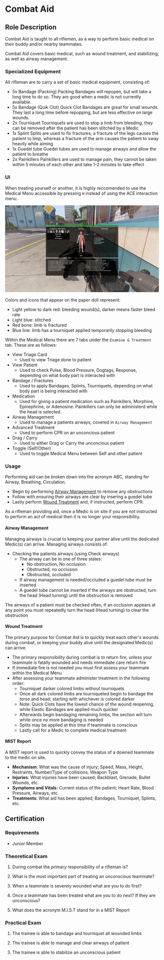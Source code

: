 # Combat Aid

## Role Description

Combat Aid is taught to all riflemen, as a way to perform basic medical on their buddy and/or nearby teammates.

Combat Aid covers basic medical, such as wound treatment, and stabilizing; as well as airway management.

### Specialized Equipment

All rifleman are to carry a set of basic medical equipment, consisting of:
* 5x Bandage (Packing)
    Packing Bandages will repopen, but will take a long time to do so. They are good when a medic is not currently available.
* 5x Bandage (Quik Clot)
    Quick Clot Bandages are great for small wounds. They last a long time before repopping, but are less effective on large wounds.
* 2x Tourniquet
    Tourniquets are used to stop a limb from bleeding, they can be removed after the patient has been stitched by a Medic
* 1x Splint
    Splits are used to fix fractures; a fracture of the legs causes the patient to limp, whereas a fracture of the arm causes the patient to sway heavily while aiming
* 1x Guedel tube
    Guedel tubes are used to manage airways and allow the patient to breathe
* 2x Painkillers
    Painkillers are used to manage pain, they cannot be taken within 5 minutes of each other and take 1-2 minutes to take effect

### UI

When treating yourself or another, it is highly reccomended to use the Medical Menu accessible by pressing `H` instead of using the ACE interaction menu.

![UI](images/medicalUI.jpg)

Colors and icons that appear on the paper doll represent:
* Light yellow to dark red: bleeding wound(s), darker means faster bleed rate
* Light blue: stitched
* Red bone: limb is fractured
* Blue line: limb has a tourniquet applied temporarily stopping bleeding

Within the Medical Menu there are 7 tabs under the `Examine & Treatment` tab. These are as follows:
  * View Triage Card
    * Used to view Triage done to patient
  * View Patient
    * Used to check Pulse, Blood Pressure, Dogtags, Response, depending on what body part is interacted with
  * Bandage / Fractures
    * Used to apply Bandages, Splints, Tourniquets, depending on what body part is being interacted with
  * Medication
    * Used for giving a patient medication such as Painkillers, Morphine, Epinephrine, or Adenosine. Painkillers can only be administerd while the head is selected.
  * Airway Management
    * Used to manage a patients airways, covered in `Airway Management`
  * Advanced Treatment
    * Used to perform CPR on an unconcious patient
  * Drag / Carry
    * Used to either Drag or Carry the unconcious patient
  * Toggle (Self/Other)
    * Used to toggle Medical Menu between Self and other patient

### Usage

Performing aid can be broken down into the acronym ABC, standing for Airway, Breathing, Circulation.
  * Begin by performing [Airway Management](###airway-management) to remove any obstructions
  * Follow with ensuring their airways are clear by insering a guedel tube
  * Lastly perform [Wound Treatment](###wound-treatment) and, if instructed, perform CPR.

As a rifleman providing aid, once a Medic is on site if you are not instructed to perform an act of medical then it is no longer your responsibility.

#### Airway Management

Managing airways is crucial to keeping your partner alive until the dedicated Medic(s) can arrive. Managing airways consists of:
  * Checking the patients airways (using Check airways)
    * The airway can be in one of three states:
      * No obstruction, No occlusion
      * Obstructed, no occlusion
      * Obstructed, occluded
    * If airway management is needed/occluded a guedel tube must be inserted
    * A guedel tube cannot be inserted if the airways are obstructed, turn the head (Head turning) until the obstruction is removed

  The airways of a patient must be checked often, if an occlusion appears at any point you must repeatedly turn the head (Head turning) to clear the obstruction


#### Wound Treatment

The primary purpose for Combat Aid is to quickly treat each other's wounds during combat, or keeping your buddy alive until the designated Medic(s) can arrive.

  * The primary responsibility during combat is to return fire, unless your teammate is fatally wounded and needs immediate care return fire
  * If immediate fire is not needed you must first assess your teammate within the Medical Menu
  * After assessing your teammate administer treatment in the following order:
    * Tourniquet darker colored limbs without tourniquets
    * Once all dark colored limbs are tourniqueted begin to bandage the torso and head; starting with whichever is colored darker
    * Note: Quick Clots have the lowest chance of the wound reopening, while Elastic Bandages are applied much quicker
    * Afterwards begin bandaging remaining limbs, the section will turn white once no more bandaging is needed
    * Splits may be applied at this time if teammate is conscious
    * Lastly call for a Medic to complete medical treatment


#### MIST Report

A MIST report is used to quickly convey the status of a downed teammate to the medic on site.

* **Mechanism**: What was the cause of injury; Speed, Mass, Height, Restraints, Number/Type of collisions, Weapon Type
* **Injuries**: What injuries have been caused; Backblast, Grenade, Bullet Wounds, etc.
* **Symptoms and Vitals**: Current status of the patient; Heart Rate, Blood Pressure, Airways, etc.
* **Treatments**: What aid has been applied; Bandages, Tourniquet, Splints, etc.


## Certification

### Requirements

- Junior Member


### Theoretical Exam

1. During combat the primary responsibility of a rifleman is?

2. What is the most important part of treating an unconscious teammate?

3. When a teammate is severely wounded what are you to do first?

4. Once a teammate has been treated what are you to do next? If they are unconscious?

5. What does the acronym M.I.S.T stand for in a MIST Report

### Practical Exam

1. The trainee is able to bandage and tourniquet all wounded limbs

2. The trainee is able to manage and clear airways of patient

3. The trainee is able to stabilize an unconscious patient
